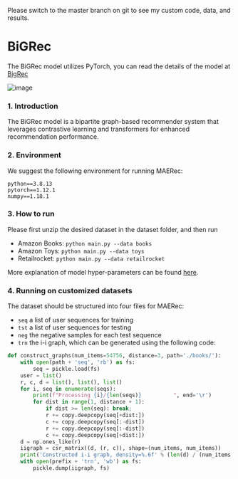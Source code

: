 Please switch to the master branch on git to see my custom code, data, and results.
# BiGRec
The BiGRec model utilizes PyTorch, you can read the details of the model at [BigRec](https://www.overleaf.com/read/ydkdtxsmmwkc#694d14)

![image](https://github.com/NguyenVKhang/mae/assets/100186039/4ecebc10-819a-4c98-8fac-9bef143560cc)

### 1. Introduction

The BiGRec model is a bipartite graph-based recommender system that leverages contrastive learning and transformers for enhanced recommendation performance.

### 2. Environment



We suggest the following environment for running MAERec:

```
python==3.8.13
pytorch==1.12.1
numpy==1.18.1
```

### 3. How to run

Please first unzip the desired dataset in the dataset folder, and then run

- Amazon Books: `python main.py --data books`
- Amazon Toys: `python main.py --data toys`
- Retailrocket: `python main.py --data retailrocket`

More explanation of model hyper-parameters can be found [here](./params.py).

### 4. Running on customized datasets

The dataset should be structured into four files for MAERec:

- `seq` a list of user sequences for training
- `tst` a list of user sequences for testing
- `neg` the negative samples for each test sequence
- `trn` the i-i graph, which can be generated using the following code:

```Python
def construct_graphs(num_items=54756, distance=3, path='./books/'):
    with open(path + 'seq', 'rb') as fs:
        seq = pickle.load(fs)
    user = list()
    r, c, d = list(), list(), list()
    for i, seq in enumerate(seqs):
        print(f"Processing {i}/{len(seqs)}          ", end='\r')
        for dist in range(1, distance + 1):
            if dist >= len(seq): break;
            r += copy.deepcopy(seq[+dist:])
            c += copy.deepcopy(seq[:-dist])
            r += copy.deepcopy(seq[:-dist])
            c += copy.deepcopy(seq[+dist:])
    d = np.ones_like(r)
    iigraph = csr_matrix((d, (r, c)), shape=(num_items, num_items))
    print('Constructed i-i graph, density=%.6f' % (len(d) / (num_items ** 2)))
    with open(prefix + 'trn', 'wb') as fs:
        pickle.dump(iigraph, fs)
```

